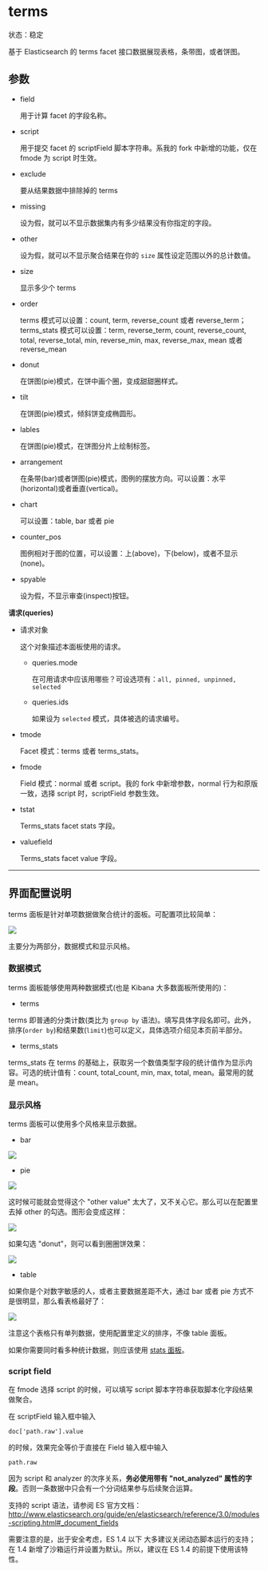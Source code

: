 # terms

状态：稳定

基于 Elasticsearch 的 terms facet 接口数据展现表格，条带图，或者饼图。

## 参数

* field

    用于计算 facet 的字段名称。

* script

    用于提交 facet 的 scriptField 脚本字符串。系我的 fork 中新增的功能，仅在 fmode 为 script 时生效。

* exclude

    要从结果数据中排除掉的 terms

* missing

    设为假，就可以不显示数据集内有多少结果没有你指定的字段。

* other

    设为假，就可以不显示聚合结果在你的 `size` 属性设定范围以外的总计数值。

* size

    显示多少个 terms

* order

    terms 模式可以设置：count, term, reverse_count 或者 reverse_term；terms_stats 模式可以设置：term, reverse_term, count, reverse_count, total, reverse_total, min, reverse_min, max, reverse_max, mean 或者 reverse_mean

* donut

    在饼图(pie)模式，在饼中画个圈，变成甜甜圈样式。

* tilt

    在饼图(pie)模式，倾斜饼变成椭圆形。

* lables

    在饼图(pie)模式，在饼图分片上绘制标签。

* arrangement

    在条带(bar)或者饼图(pie)模式，图例的摆放方向。可以设置：水平(horizontal)或者垂直(vertical)。

* chart

    可以设置：table, bar 或者 pie

* counter_pos

    图例相对于图的位置，可以设置：上(above)，下(below)，或者不显示(none)。

* spyable

    设为假，不显示审查(inspect)按钮。

**请求(queries)**

* 请求对象

    这个对象描述本面板使用的请求。

  * queries.mode

    在可用请求中应该用哪些？可设选项有：`all, pinned, unpinned, selected`

  * queries.ids

    如果设为 `selected` 模式，具体被选的请求编号。

* tmode

    Facet 模式：terms 或者 terms_stats。

* fmode

    Field 模式：normal 或者 script。我的 fork 中新增参数，normal 行为和原版一致，选择 script 时，scriptField 参数生效。

* tstat

    Terms_stats facet stats 字段。

* valuefield

    Terms_stats facet value 字段。

-----------------------------

## 界面配置说明

terms 面板是针对单项数据做聚合统计的面板。可配置项比较简单：

![](../img/terms-panel.png)

主要分为两部分，数据模式和显示风格。

### 数据模式

terms 面板能够使用两种数据模式(也是 Kibana 大多数面板所使用的)：

* terms

terms 即普通的分类计数(类比为 `group by` 语法)。填写具体字段名即可。此外，排序(`order by`)和结果数(`limit`)也可以定义，具体选项介绍见本页前半部分。

* terms_stats

terms_stats 在 terms 的基础上，获取另一个数值类型字段的统计值作为显示内容。可选的统计值有：count, total_count, min, max, total, mean。最常用的就是 mean。

### 显示风格

terms 面板可以使用多个风格来显示数据。

* bar

![](../img/terms-bar.png)

* pie

![](../img/terms-pie.png)

这时候可能就会觉得这个 "other value" 太大了，又不关心它。那么可以在配置里去掉 other 的勾选。图形会变成这样：

![](../img/terms-pie-no-other.png)

如果勾选 "donut"，则可以看到圈圈饼效果：

![](../img/terms-donut.png)

* table

如果你是个对数字敏感的人，或者主要数据差距不大，通过 bar 或者 pie 方式不是很明显，那么看表格最好了：

![](../img/terms-table.png)

注意这个表格只有单列数据，使用配置里定义的排序，不像 table 面板。

如果你需要同时看多种统计数据，则应该使用 [stats 面板](./stats.md)。

### script field

在 fmode 选择 script 的时候，可以填写 script 脚本字符串获取脚本化字段结果做聚合。

在 scriptField 输入框中输入

    doc['path.raw'].value

的时候，效果完全等价于直接在 Field 输入框中输入

    path.raw

因为 script 和 analyzer 的次序关系，**务必使用带有 "not_analyzed" 属性的字段**。否则一条数据中只会有一个分词结果参与后续聚合运算。

支持的 script 语法，请参阅 ES 官方文档：<http://www.elasticsearch.org/guide/en/elasticsearch/reference/3.0/modules-scripting.html#_document_fields>

需要注意的是，出于安全考虑，ES 1.4 以下 大多建议关闭动态脚本运行的支持；在 1.4 新增了沙箱运行并设置为默认。所以，建议在 ES 1.4 的前提下使用该特性。
